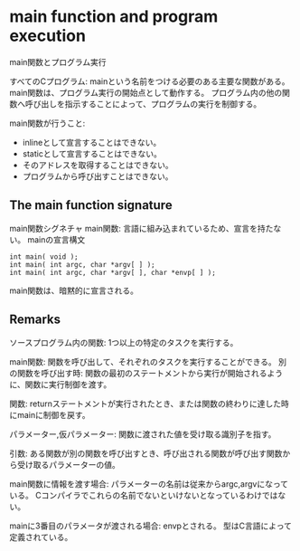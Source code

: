 # main function and program execution
main関数とプログラム実行

すべてのCプログラム:
mainという名前をつける必要のある主要な関数がある。
main関数は、プログラム実行の開始点として動作する。
プログラム内の他の関数へ呼び出しを指示することによって、プログラムの実行を制御する。

main関数が行うこと:
- inlineとして宣言することはできない。
- staticとして宣言することはできない。
- そのアドレスを取得することはできない。
- プログラムから呼び出すことはできない。


## The main function signature
main関数シグネチャ
main関数:
言語に組み込まれているため、宣言を持たない。
mainの宣言構文
```lang:C
int main( void );
int main( int argc, char *argv[ ] );
int main( int argc, char *argv[ ], char *envp[ ] );
```
main関数は、暗黙的に宣言される。

## Remarks
ソースプログラム内の関数:
1つ以上の特定のタスクを実行する。

main関数:
関数を呼び出して、それぞれのタスクを実行することができる。
別の関数を呼び出す時: 関数の最初のステートメントから実行が開始されるように、関数に実行制御を渡す。

関数:
returnステートメントが実行されたとき、または関数の終わりに達した時にmainに制御を戻す。

パラメーター,仮パラメーター:
関数に渡された値を受け取る識別子を指す。

引数:
ある関数が別の関数を呼び出すとき、呼び出される関数が呼び出す関数から受け取るパラメーターの値。


main関数に情報を渡す場合:
パラメーターの名前は従来からargc,argvになっている。
Cコンパイラでこれらの名前でないといけないとなっているわけではない。

mainに3番目のパラメータが渡される場合:
envpとされる。
型はC言語によって定義されている。


